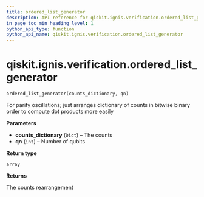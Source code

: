 ```yaml
---
title: ordered_list_generator
description: API reference for qiskit.ignis.verification.ordered_list_generator
in_page_toc_min_heading_level: 1
python_api_type: function
python_api_name: qiskit.ignis.verification.ordered_list_generator
---
```


<span id="qiskit-ignis-verification-ordered-list-generator" />

# qiskit.ignis.verification.ordered\_list\_generator

<span id="qiskit.ignis.verification.ordered_list_generator" />

`ordered_list_generator(counts_dictionary, qn)`

For parity oscillations; just arranges dictionary of counts in bitwise binary order to compute dot products more easily

**Parameters**

*   **counts\_dictionary** (`Dict`) – The counts
*   **qn** (`int`) – Number of qubits

**Return type**

`array`

**Returns**

The counts rearrangement

